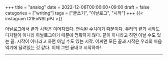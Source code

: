 +++
title = "analog"
date = 2022-12-06T00:00:00+09:00
draft = false
categories = ["writing"]
tags = ["글쓰기", "아날로그", "시작"]
+++
{{< instagram Cl1EoNSLpPJ >}}

아날로그에서 끝과 시작은 이어져있다.
연속된 수치이기 때문이다.
우리의 끝과 시작도 디지털이 아니라 아날로그이기 때문에 명확하지 않다.
끝이 아니라고 하면 아닐 수도 있는 끝.
시작이 아니라고 하면 아닐 수도 있는 시작.
어쩌면 모든 끝과 시작은 우리의 마음먹기에 달려있는 것 같다.
이제 그만 끝내고 시작하자!

---
